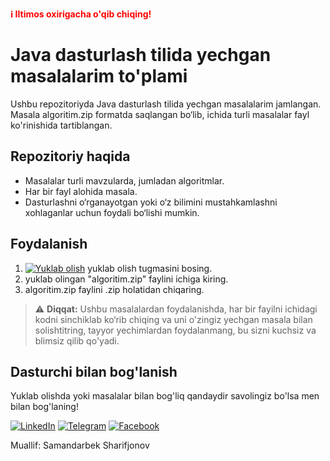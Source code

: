 <p><strong style="color: red;"> ℹ️ Iltimos oxirigacha o'qib chiqing!</strong></p>

# Java dasturlash tilida yechgan masalalarim to'plami

Ushbu repozitoriyda Java dasturlash tilida yechgan masalalarim jamlangan. 
Masala algoritim.zip formatda saqlangan bo‘lib, ichida turli masalalar fayl ko'rinishida tartiblangan.

## Repozitoriy haqida
- Masalalar turli mavzularda, jumladan algoritmlar.
- Har bir fayl alohida masala.
- Dasturlashni o‘rganayotgan yoki o‘z bilimini mustahkamlashni xohlaganlar uchun foydali bo‘lishi mumkin.

## Foydalanish
1. [![Yuklab olish](https://img.shields.io/badge/Yuklab%20olish-GitHubda-blue?style=for-the-badge&logo=github)](https://github.com/samandarsharifjonov/masalalar-javobi/raw/refs/heads/main/algoritim.zip)
 yuklab olish tugmasini bosing.
2. yuklab olingan "algoritim.zip" faylini ichiga kiring. 
3. algoritim.zip faylini .zip holatidan chiqaring.
   

> ⚠️ **Diqqat:** Ushbu masalalardan foydalanishda, har bir fayilni ichidagi kodni sinchiklab ko‘rib chiqing va uni o'zingiz yechgan masala bilan solishtitring, tayyor yechimlardan foydalanmang, bu sizni kuchsiz va blimsiz qilib qo'yadi. 

## Dasturchi bilan bog'lanish 

Yuklab olishda yoki masalalar bilan bog'liq qandaydir savolingiz bo'lsa men bilan bog'laning!

[![LinkedIn](https://img.shields.io/badge/LinkedIn-0A66C2?style=for-the-badge&logo=linkedin&logoColor=white)](https://www.linkedin.com/in/samandarbeksharifjonov)  [![Telegram](https://img.shields.io/badge/Telegram-26A5E4?style=for-the-badge&logo=telegram&logoColor=white)](https://t.me/samandarbeksharifjonov) [![Facebook](https://img.shields.io/badge/Facebook-1877F2?style=for-the-badge&logo=facebook&logoColor=white)](https://www.facebook.com/sharifjonov.samandar)

Muallif: Samandarbek Sharifjonov
